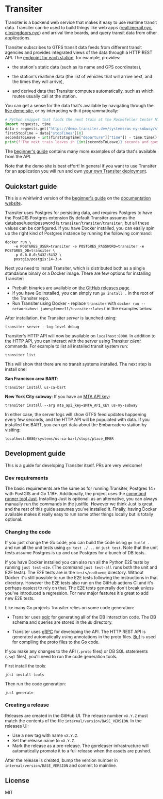 # Transiter

Transiter is a backend web service that makes it easy to use realtime transit data.
Transiter can be used to build things like
    web apps ([realtimerail.nyc](https://realtimerail.nyc), [closingdoors.nyc](https://closingdoors.nyc))
    and arrival time boards,
    and query transit data from other applications.

Transiter subscribes to GTFS transit data feeds from different transit agencies
    and provides integrated views of the data through a HTTP REST API.
The [endpoint for each station](https://demo.transiter.dev/systems/us-ny-subway/stops/L03), for example, provides:

- the station's static data (such as its name and GPS coordinates), 

- the station's realtime data (the list of vehicles that will arrive next, and the times they will arrive), 

- and derived data that Transiter computes automatically,
    such as which routes usually call at the station.

You can get a sense for the data that's available by navigating
    through the [live demo site](https://demo.transiter.dev),
    or by interacting with it programmatically:

```python
# Python snippet that finds the next train at the Rockefeller Center NYC subway station
import requests, time
data = requests.get("https://demo.transiter.dev/systems/us-ny-subway/stops/D15").json()
firstStopTime = data["stopTimes"][0]
secondsToLeave = int(firstStopTime["departure"]["time"]) - time.time()
print(f'The next train leaves in {int(secondsToLeave)} seconds and goes to {firstStopTime["trip"]["destination"]["name"]}.')
```

The [beginner's guide](https://docs.transiter.dev/beginner/)
    contains many more examples of data that's available from the API.

Note that the demo site is best effort!
In general if you want to use Transiter for an application
    you will run and own [your own Transiter deployment](https://docs.transiter.dev/deployment).

## Quickstart guide

This is a whirlwind version of the [beginner's guide](https://docs.transiter.dev/beginner/)
    on the [documentation website](https://docs.transiter.dev/).

Transiter uses Postgres for persisting data, and requires Postgres to have the PostGIS Postgres extension
By default Transiter assumes the database/user/password is `transiter`/`transiter`/`transiter`,
    but all these values can be configured.
If you have Docker installed,
    you can easily spin up the right kind of Postgres instance
    by running the following command:

```
docker run \
    -e POSTGRES_USER=transiter -e POSTGRES_PASSWORD=transiter -e POSTGRES_DB=transiter \
    -p 0.0.0.0:5432:5432 \
    postgis/postgis:14-3.4
```

Next you need to install Transiter, which is distributed both as a single standalone binary or a Docker image.
There are few options for installing Transiter:

- Prebuilt binaries are available on [the GitHub releases page](https://github.com/jamespfennell/transiter/releases).
- If you have Go installed, you can simply run `go install .` in the root of the Transiter repo.
- Run Transiter using Docker - replace `transiter`
    with `docker run --network=host jamespfennell/transiter:latest` in the examples below.

After installation, the Transiter _server_ is launched using:

```
transiter server --log-level debug
```

Transiter's HTTP API will now be available on `localhost:8080`.
In addition to the HTTP API, you can interact with the server using Transiter _client_ commands.
For example to list all installed transit system run:

```
transiter list
```

This will show that there are no transit systems installed.
The next step is install one!

**San Francisco area BART**:

```
transiter install us-ca-bart
```

**New York City subway**: If you have an [MTA API key](https://api.mta.info/#/landing):

```
transiter install --arg mta_api_key=$MTA_API_KEY us-ny-subway
```

In either case, the server logs will show GTFS feed updates happening every few seconds,
    and the HTTP API will be populated with data.
If you installed the BART, you can get data about the Embarcadero station by visiting:

```
localhost:8080/systems/us-ca-bart/stops/place_EMBR
```

## Development guide

This is a guide for developing Transiter itself.
PRs are very welcome!

### Dev requirements

The basic requirements are the same as for running Transiter,
    Postgres 14+ with PostGIS and Go 1.18+.
Additionally, the project uses the [command runner tool Just](https://just.systems).
Installing Just is optional: as an alternative,
    you can always manually run the commands in the justfile.
However we think Just is great, and the rest of this guide assumes you've installed it.
Finally, having Docker available makes it really easy to run some other things locally
    but is totally optional.

### Changing the code

If you just change the Go code, you can build the code using `go build .`
    and run all the unit tests using `go test ./...` or `just test`.
Note that the unit tests assume Postgres is up and use Postgres for a bunch of DB tests.

If you have Docker installed you can also run all the Python E2E tests by running `just test-e2e`.
(The command `just test-all` runs both the unit and E2E tests).
The E2E tests are in the `tests/endtoend` directory.
Without Docker it's still possible to run the E2E tests following the instructions in that directory.
However the E2E tests also run on the GitHub actions CI and it's perhaps easiest to rely on that.
The E2E tests generally don't break unless you've introduced a regression.
For new major features it's great to add new E2E tests.

Like many Go projects Transiter relies on some code generation:

- Transiter uses [sqlc](https://github.com/kyleconroy/sqlc)
    for generating all of the DB interaction code.
    The DB schema and queries are stored in the `db` directory.

- Transiter uses [gRPC](https://grpc.io/) for developing the API.
    The HTTP REST API is generated automatically using annotations in the proto files.
    [Buf](https://github.com/bufbuild/buf) is used for compiling the proto files to the Go code.

If you make any changes to the API (`.proto` files) or DB SQL statements (`.sql` files),
    you'll need to run the code generation tools.

First install the tools:
```
just install-tools
```

Then run the code generation:

```
just generate
```

### Creating a release

Releases are created in the GitHub UI.
The release number `vX.Y.Z` must match the contents of the file `internal/version/BASE_VERSION`.
In the releases UI:

- Use a new tag with name `vX.Y.Z`.
- Set the release name to `vX.Y.Z`.
- Mark the release as a pre-release. 
    The goreleaser infrastructure will automatically promote it to a full release
    when the assets are pushed.

After the release is created, bump the version number in `internal/version/BASE_VERSION`
    and commit to mainline.

## License

MIT
